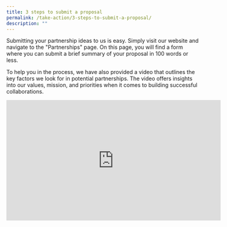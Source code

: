 ```yaml
---
title: 3 steps to submit a proposal
permalink: /take-action/3-steps-to-submit-a-proposal/
description: ""
---
```

Submitting your partnership ideas to us is easy. Simply visit our website and navigate to the "Partnerships" page. On this page, you will find a form where you can submit a brief summary of your proposal in 100 words or less.

To help you in the process, we have also provided a video that outlines the key factors we look for in potential partnerships. The video offers insights into our values, mission, and priorities when it comes to building successful collaborations.

<iframe allowfullscreen="" allow="accelerometer; autoplay; clipboard-write; encrypted-media; gyroscope; picture-in-picture; web-share" frameborder="0" title="YouTube video player" src="https://www.youtube.com/embed/yyAnZzjwNX8" height="315" width="560"></iframe>
